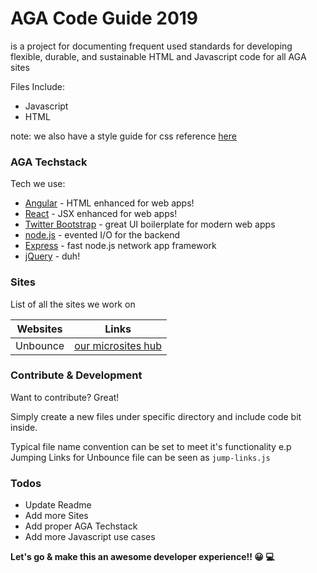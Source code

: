 # AGA Code Guide 2019
is a project for documenting frequent used standards for developing flexible, durable, and sustainable HTML and Javascript code for all AGA sites

Files Include:

  - Javascript
  - HTML
  
  note: we also have a style guide for css reference [here](https://github.com/AmerGastroAssn/aga-styleguide-2019)

### AGA Techstack

Tech we use:

* [Angular] - HTML enhanced for web apps!
* [React] - JSX enhanced for web apps!
* [Twitter Bootstrap] - great UI boilerplate for modern web apps
* [node.js] - evented I/O for the backend
* [Express] - fast node.js network app framework
* [jQuery] - duh!

### Sites

List of all the sites we work on

| Websites | Links |
| ------ | ------ |
| Unbounce | [our microsites hub][unbounce] |


### Contribute & Development

Want to contribute? Great!

Simply create a new files under specific directory and include code bit inside.

Typical file name convention can be set to meet it's functionality 
e.p Jumping Links for Unbounce file can be seen as `jump-links.js`


### Todos

 - Update Readme
 - Add more Sites
 - Add proper AGA Techstack
 - Add more Javascript use cases


**Let's go & make this an awesome developer experience!! 😀 💻**


   [React]: <https://github.com/facebook/react>
   [node.js]: <http://nodejs.org>
   [Twitter Bootstrap]: <http://twitter.github.com/bootstrap/>
   [express]: <http://expressjs.com>
   [Angular]: <https://angular.io/>
   [jQuery]: <https://jquery.com/>
   [unbounce]: <https://app.unbounce.com/users/sign_in>

